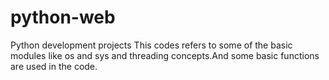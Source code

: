 # python-web
Python development projects
This codes refers to some of the basic modules like os and sys and threading concepts.And some basic functions are used in the code.
